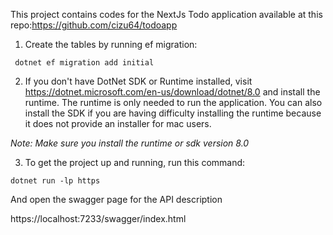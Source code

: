 This project contains codes for the NextJs Todo application available at this repo:https://github.com/cizu64/todoapp

1. Create the tables by running ef migration:

```
 dotnet ef migration add initial
```
2. If you don't have DotNet SDK or Runtime installed, visit https://dotnet.microsoft.com/en-us/download/dotnet/8.0 and install the runtime. The runtime is only needed to run the application. You can also install the SDK if you are having difficulty installing the runtime because it does not provide an installer for mac users.

<i>Note: Make sure you install the runtime or sdk version 8.0</i>
   
3. To get the project up and running, run this command:

```
dotnet run -lp https 
```

And open the swagger page for the API description

https://localhost:7233/swagger/index.html

